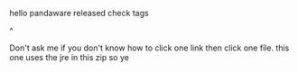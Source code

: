 hello pandaware released check tags

^

Don't ask me if you don't know how to click one link then click one file. 
this one uses the jre in this zip so ye
